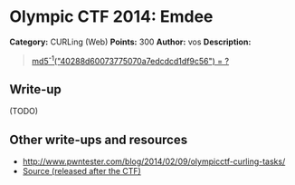 # Olympic CTF 2014: Emdee

**Category:** CURLing (Web)
**Points:** 300
**Author:** vos
**Description:**

> [md5<sup>-1</sup>("40288d60073775070a7edcdcd1df9c56") = ?](http://109.233.61.11:34380/)

## Write-up

(TODO)

## Other write-ups and resources

* <http://www.pwntester.com/blog/2014/02/09/olympicctf-curling-tasks/>
* [Source (released after the CTF)](source.php)
